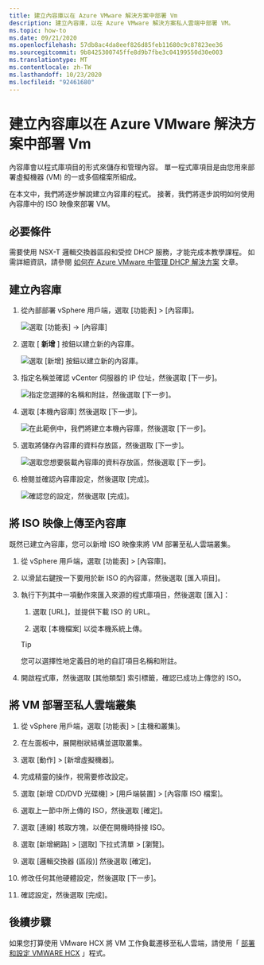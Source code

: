```yaml
---
title: 建立內容庫以在 Azure VMware 解決方案中部署 Vm
description: 建立內容庫，以在 Azure VMware 解決方案私人雲端中部署 VM。
ms.topic: how-to
ms.date: 09/21/2020
ms.openlocfilehash: 57db8ac4da8eef826d85feb11680c9c87823ee36
ms.sourcegitcommit: 9b8425300745ffe8d9b7fbe3c04199550d30e003
ms.translationtype: MT
ms.contentlocale: zh-TW
ms.lasthandoff: 10/23/2020
ms.locfileid: "92461680"
---
```

# <a name="create-a-content-library-to-deploy-vms-in-azure-vmware-solution"></a>建立內容庫以在 Azure VMware 解決方案中部署 Vm

內容庫會以程式庫項目的形式來儲存和管理內容。 單一程式庫項目是由您用來部署虛擬機器 (VM) 的一或多個檔案所組成。 

在本文中，我們將逐步解說建立內容庫的程式。  接著，我們將逐步說明如何使用內容庫中的 ISO 映像來部署 VM。

## <a name="prerequisites"></a>必要條件

需要使用 NSX-T 邏輯交換器區段和受控 DHCP 服務，才能完成本教學課程。  如需詳細資訊，請參閱 [如何在 Azure VMware 中管理 DHCP 解決方案](manage-dhcp.md) 文章。

## <a name="create-a-content-library"></a>建立內容庫

1. 從內部部署 vSphere 用戶端，選取 [功能表] > [內容庫]。

   ![選取 [功能表] -> [內容庫]](./media/content-library/vsphere-menu-content-libraries.png)

1. 選取 [ **新增** ] 按鈕以建立新的內容庫。

   ![選取 [新增] 按鈕以建立新的內容庫。](./media/content-library/create-new-content-library.png)

1. 指定名稱並確認 vCenter 伺服器的 IP 位址，然後選取 [下一步]。

   ![指定您選擇的名稱和附註，然後選取 [下一步]。](./media/content-library/new-content-library-step1.png)

1. 選取 [本機內容庫] 然後選取 [下一步]。

   ![在此範例中，我們將建立本機內容庫，然後選取 [下一步]。](./media/content-library/new-content-library-step2.png)

1. 選取將儲存內容庫的資料存放區，然後選取 [下一步]。

   ![選取您想要裝載內容庫的資料存放區，然後選取 [下一步]。](./media/content-library/new-content-library-step3.png)

1. 檢閱並確認內容庫設定，然後選取 [完成]。

   ![確認您的設定，然後選取 [完成]。](./media/content-library/new-content-library-step4.png)

## <a name="upload-an-iso-image-to-the-content-library"></a>將 ISO 映像上傳至內容庫

既然已建立內容庫，您可以新增 ISO 映像來將 VM 部署至私人雲端叢集。 

1. 從 vSphere 用戶端，選取 [功能表] > [內容庫]。

1. 以滑鼠右鍵按一下要用於新 ISO 的內容庫，然後選取 [匯入項目]。

1. 執行下列其中一項動作來匯入來源的程式庫項目，然後選取 [匯入]：
   1. 選取 [URL]，並提供下載 ISO 的 URL。

   1. 選取 [本機檔案] 以從本機系統上傳。

   > [!TIP]
   > 您可以選擇性地定義目的地的自訂項目名稱和附註。

1. 開啟程式庫，然後選取 [其他類型] 索引標籤，確認已成功上傳您的 ISO。


## <a name="deploy-a-vm-to-a-private-cloud-cluster"></a>將 VM 部署至私人雲端叢集

1. 從 vSphere 用戶端，選取 [功能表] > [主機和叢集]。

1. 在左面板中，展開樹狀結構並選取叢集。

1. 選取 [動作] > [新增虛擬機器]。

1. 完成精靈的操作，視需要修改設定。

1. 選取 [新增 CD/DVD 光碟機] > [用戶端裝置] > [內容庫 ISO 檔案]。

1. 選取上一節中所上傳的 ISO，然後選取 [確定]。

1. 選取 [連線] 核取方塊，以便在開機時掛接 ISO。

1. 選取 [新增網路] > [選取] 下拉式清單 > [瀏覽]。

1. 選取 [邏輯交換器 (區段)] 然後選取 [確定]。

1. 修改任何其他硬體設定，然後選取 [下一步]。

1. 確認設定，然後選取 [完成]。


## <a name="next-steps"></a>後續步驟

如果您打算使用 VMware HCX 將 VM 工作負載遷移至私人雲端，請使用「 [部署和設定 VMWARE HCX](tutorial-deploy-vmware-hcx.md) 」程式。

<!-- LINKS - external-->

<!-- LINKS - internal -->
